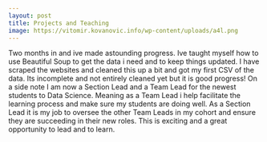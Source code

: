 ```yaml
---
layout: post
title: Projects and Teaching
image: https://vitomir.kovanovic.info/wp-content/uploads/a4l.png
---
```


Two months in and ive made astounding progress. Ive taught myself how to use Beautiful Soup to get the data i need and to keep things updated. I have scraped the websites and cleaned this up a bit and got my first CSV of the data. Its incomplete and not entirely cleaned yet but it is good progress! On a side note I am now a Section Lead and a Team Lead for the newest students to Data Science. Meaning as a Team Lead i help facilitate the learning process and make sure my students are doing well. As a Section Lead it is my job to oversee the other Team Leads in my cohort and ensure they are succeeding in their new roles. This is exciting and a great opportunity to lead and to learn. 
